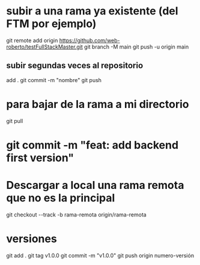 # subir a una rama ya existente (del FTM por ejemplo)
git remote add origin https://github.com/web-roberto/testFullStackMaster.git
git branch -M main
git push -u origin main
## subir segundas veces al repositorio
add .
git commit -m "nombre"
git push
# para bajar de la rama a mi directorio
git pull
# git commit -m "feat: add backend first version"
# Descargar a local una rama remota que no es la principal
git checkout --track -b rama-remota origin/rama-remota
# versiones
git add .
git  tag v1.0.0
git commit -m "v1.0.0"
git push origin numero-versión

